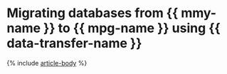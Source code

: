 # Migrating databases from {{ mmy-name }} to {{ mpg-name }} using {{ data-transfer-name }}

{% include [article-body](../../_tutorials/datatransfer/mmy-to-mpg.md) %}
